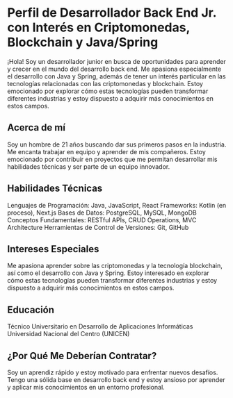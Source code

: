 # Perfil de Desarrollador Back End Jr. con Interés en Criptomonedas, Blockchain y Java/Spring
¡Hola! Soy un desarrollador junior en busca de oportunidades para aprender y crecer en el mundo del desarrollo back end. Me apasiona especialmente el desarrollo con Java y Spring, además de tener un interés particular en las tecnologías relacionadas con las criptomonedas y blockchain. Estoy emocionado por explorar cómo estas tecnologías pueden transformar diferentes industrias y estoy dispuesto a adquirir más conocimientos en estos campos.

## Acerca de mí
Soy un hombre de 21 años buscando dar sus primeros pasos en la industria. Me encanta trabajar en equipo y aprender de mis compañeros. Estoy emocionado por contribuir en proyectos que me permitan desarrollar mis habilidades técnicas y ser parte de un equipo innovador.

## Habilidades Técnicas
Lenguajes de Programación: Java, JavaScript, React
Frameworks: Kotlin (en proceso), Next.js
Bases de Datos: PostgreSQL, MySQL, MongoDB
Conceptos Fundamentales: RESTful APIs, CRUD Operations, MVC Architecture
Herramientas de Control de Versiones: Git, GitHub

<!-- Proyectos Destacados
Sistema de Gestión de Usuarios (Python/Flask): Desarrollé un sistema de gestión de usuarios completo utilizando Flask y MySQL, permitiendo el registro, autenticación y gestión de perfiles de usuarios.
API REST para Aplicación de Tareas (Node.js/Express): Creé una API RESTful con Node.js y Express para una aplicación de gestión de tareas, permitiendo la creación, lectura, actualización y eliminación de tareas. -->

## Intereses Especiales
Me apasiona aprender sobre las criptomonedas y la tecnología blockchain, así como el desarrollo con Java y Spring. Estoy interesado en explorar cómo estas tecnologías pueden transformar diferentes industrias y estoy dispuesto a adquirir más conocimientos en estos campos.

## Educación
Técnico Universitario en Desarrollo de Aplicaciones Informáticas
Universidad Nacional del Centro (UNICEN)

<!-- Certificaciones
Certificado en Desarrollo Web Full Stack
Plataforma de Educación en Línea (Año de Obtención) -->

## ¿Por Qué Me Deberían Contratar?
Soy un aprendiz rápido y estoy motivado para enfrentar nuevos desafíos.
Tengo una sólida base en desarrollo back end y estoy ansioso por aprender y aplicar mis conocimientos en un entorno profesional.
<!-- Mi interés en las criptomonedas y blockchain me impulsa a buscar oportunidades que combinen mis habilidades técnicas con este emocionante campo tecnológico. -->

<!--

Here are some ideas to get you started:

- 🔭 I’m currently working on ...
- 🌱 I’m currently learning ...
- 👯 I’m looking to collaborate on ...
- 🤔 I’m looking for help with ...
- 💬 Ask me about ...
- 📫 How to reach me: ...
- 😄 Pronouns: ...
- ⚡ Fun fact: ...
-->
